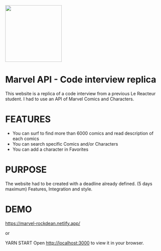 <img src="https://res.cloudinary.com/lereacteur-apollo/image/upload/v1582097342/react-new-exercices/Marvel/langfr-1920px-MarvelLogo.svg_uw9pi8.png" atl="marvel" width=180/>

# Marvel API - Code interview replica

This website is a replica of a code interview from a previous Le Reacteur student.
I had to use an API of Marvel Comics and Characters.

# FEATURES

* You can surf to find more than 6000 comics and read description of each comics
* You can search specific Comics and/or Characters
* You can add a character in Favorites

# PURPOSE

The website had to be created with a deadline already defined. (5 days maximum)
Features, Integration and style.

# DEMO

https://marvel-rockdean.netlify.app/

or

YARN START
Open [http://localhost:3000](http://localhost:3000) to view it in your browser.
